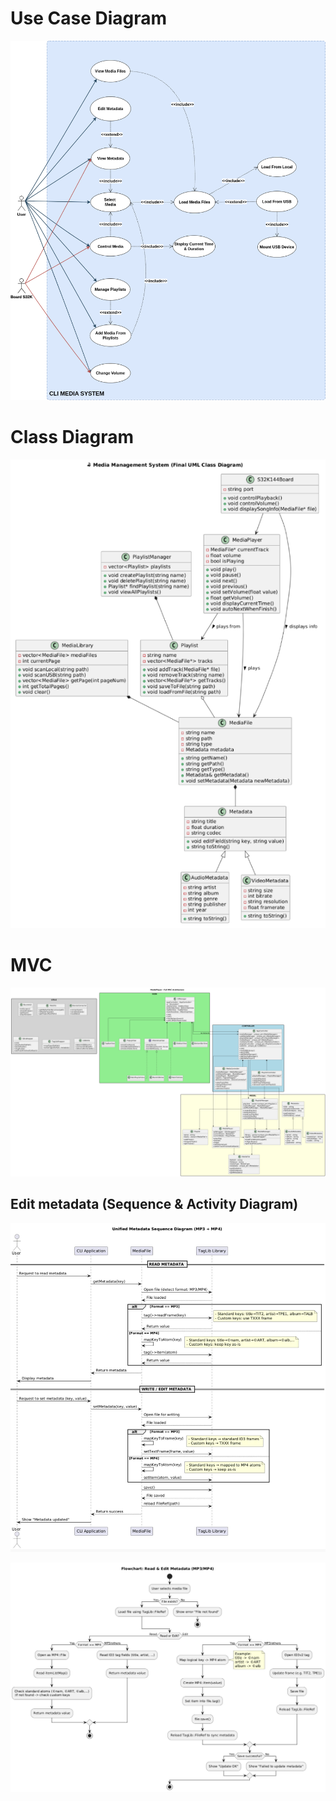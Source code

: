 # Use Case Diagram

![alt text](MOCK_UC.png)

# Class Diagram
![alt text](CLASS_DIAGRAM.png)
# MVC 
![alt text](MOCK_MVC(final).png)

## Edit metadata (Sequence & Activity Diagram)

![alt text](EDITMETADATA_SEQUENCE.jpg)

![alt text](EDITMETADATA_ACTIVITY.jpg)